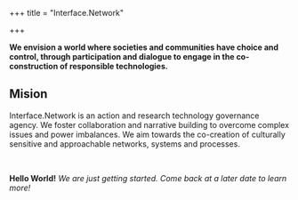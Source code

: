 +++
title = "Interface.Network"

+++

**We envision a world where societies and communities have choice and control, through participation and dialogue to engage in the co-construction of responsible technologies.**

## Mision
Interface.Network is an action and research technology governance agency. We foster collaboration and narrative building to overcome complex issues and power imbalances. We aim towards the co-creation of culturally sensitive and approachable networks, systems and processes.


<script language="JavaScript"><!--
var name = "contact";
var domain = "interface-network.com ";
document.write('<a href=\"mailto:' + name + '@' + domain + '\">');
document.write(name + '@' + domain + '</a>');
// --></script>
<br/>

**Hello World!** _We are just getting started. Come back at a later date to learn more!_
